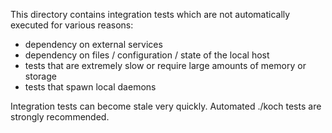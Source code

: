 This directory contains integration tests which are not automatically executed
for various reasons:
- dependency on external services
- dependency on files / configuration / state of the local host
- tests that are extremely slow or require large amounts of memory or storage
- tests that spawn local daemons

Integration tests can become stale very quickly. Automated ./koch tests are
strongly recommended.
